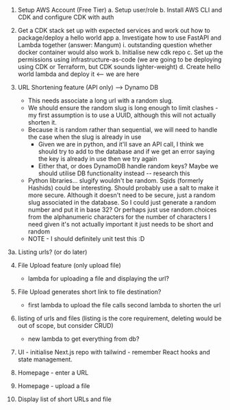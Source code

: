 1. Setup AWS Account (Free Tier)
   a. Setup user/role
   b. Install AWS CLI and CDK and configure CDK with auth

2. Get a CDK stack set up with expected services and work out how to package/deploy a hello world app
   a. Investigate how to use FastAPI and Lambda together (answer: Mangum)
   i. outstanding question whether docker container would also work
   b. Initialise new cdk repo
   c. Set up the permissions using infrastructure-as-code (we are going to be deploying using CDK or Terraform, but CDK sounds lighter-weight)
   d. Create hello world lambda and deploy it <-- we are here

3. URL Shortening feature (API only) --> Dynamo DB

   - This needs associate a long url with a random slug.
   - We should ensure the random slug is long enough to limit clashes - my first assumption is to use a UUID, although this will not actually shorten it.
   - Because it is random rather than sequential, we will need to handle the case when the slug is already in use
     - Given we are in python, and it'll save an API call, I think we should try to add to the database and if we get an error saying the key is already in use then we try again
     - Either that, or does DynamoDB handle random keys? Maybe we should utilise DB functionality instead -- research this
   - Python libraries... slugify wouldn't be random. Sqids (formerly Hashids) could be interesting. Should probably use a salt to make it more secure. Although it doesn't need to be secure, just a random slug associated in the database. So I could just generate a random number and put it in base 32? Or perhaps just use random.choices from the alphanumeric characters for the number of characters I need given it's not actually important it just needs to be short and random
   - NOTE - I should definitely unit test this :D

3a. Listing urls? (or do later)

4. File Upload feature (only upload file)

   - lambda for uploading a file and displaying the url?

5. File Upload generates short link to file destination?

   - first lambda to upload the file calls second lambda to shorten the url

6. listing of urls and files (listing is the core requirement, deleting would be out of scope, but consider CRUD)

   - new lambda to get everything from db?

7. UI - initialise Next.js repo with tailwind - remember React hooks and state management.

8. Homepage - enter a URL
9. Homepage - upload a file
10. Display list of short URLs and file
